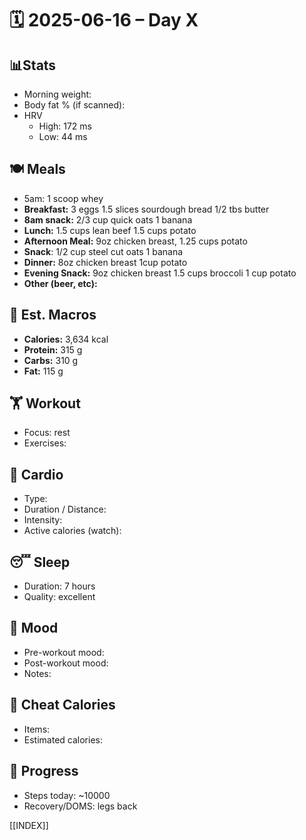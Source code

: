 # 🗓️ 2025-06-16 – Day X

## 📊Stats
- Morning weight: 
- Body fat % (if scanned): 
- HRV
	- High: 172 ms
	- Low: 44 ms

## 🍽️ Meals
- 5am: 1 scoop whey
- **Breakfast:** 3 eggs 1.5 slices sourdough bread 1/2 tbs butter
- **8am snack:**  2/3 cup quick oats 1 banana
- **Lunch:**  1.5 cups lean beef 1.5 cups potato
- **Afternoon Meal:**  9oz chicken breast, 1.25 cups potato 
- **Snack**: 1/2 cup steel cut oats 1 banana
- **Dinner:**  8oz chicken breast 1cup potato
- **Evening Snack:**  9oz chicken breast 1.5 cups broccoli 1 cup potato
- **Other (beer, etc):**  

## 🧮 Est. Macros
- **Calories:** 3,634 kcal  
- **Protein:** 315 g  
- **Carbs:** 310 g  
- **Fat:** 115 g  

## 🏋️ Workout
- Focus: rest
- Exercises:  

## 🏃 Cardio
- Type:  
- Duration / Distance:  
- Intensity:  
- Active calories (watch):  

## 😴 Sleep
- Duration:  7 hours
- Quality:  excellent

## 🧠 Mood
- Pre-workout mood:  
- Post-workout mood:  
- Notes:  

## 🍫 Cheat Calories
- Items:  
- Estimated calories:  

## 🧍 Progress
- Steps today:  ~10000
- Recovery/DOMS:  legs back

[[INDEX]]
